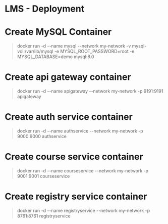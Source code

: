 # LMS - Deployment 


# Create MySQL Container
> docker run -d --name mysql --network my-network -v mysql-vol:/var/lib/mysql -e MYSQL_ROOT_PASSWORD=root -e MYSQL_DATABASE=demo mysql:8.0


# Create api gateway container
> docker run -d --name apigateway --network my-network -p 9191:9191 apigateway


# Create auth service container
> docker run -d --name authservice --network my-network -p 9000:9000 authservice


# Create course service container
> docker run -d --name courseservice --network my-network -p 9001:9001 courseservice


# Create registry service container
> docker run -d --name registryservice --network my-network -p 8761:8761 registryservice
